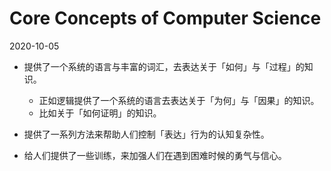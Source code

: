 # Core Concepts of Computer Science

2020-10-05

- 提供了一个系统的语言与丰富的词汇，去表达关于「如何」与「过程」的知识。
  - 正如逻辑提供了一个系统的语言去表达关于「为何」与「因果」的知识。
  - 比如关于「如何证明」的知识。

- 提供了一系列方法来帮助人们控制「表达」行为的认知复杂性。

- 给人们提供了一些训练，来加强人们在遇到困难时候的勇气与信心。

